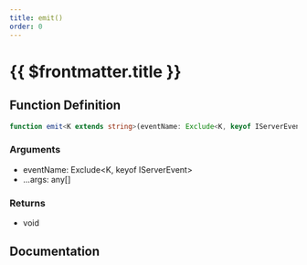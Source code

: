 ```yaml
---
title: emit()
order: 0
---
```


# {{ $frontmatter.title }}

## Function Definition

```ts
function emit<K extends string>(eventName: Exclude<K, keyof IServerEvent>, ...args: any[]): void;
```

### Arguments

* eventName: Exclude\<K, keyof IServerEvent\>
* ...args: any[]

### Returns

* void

## Documentation

<!--@include: ./parts/emit.md-->
